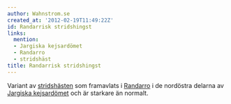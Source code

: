 ```yaml
---
author: Wahnstrom.se
created_at: '2012-02-19T11:49:22Z'
id: Randarrisk stridshingst
links:
  mention:
  - Jargiska kejsardömet
  - Randarro
  - stridshäst
title: Randarrisk stridshingst
---
```


Variant av [stridshästen] som framavlats i [Randarro] i de nordöstra delarna av [Jargiska
kejsardömet] och är starkare än normalt.

  [stridshästen]: stridshäst
  [Randarro]: Randarro
  [Jargiska kejsardömet]: Jargiska_kejsardömet